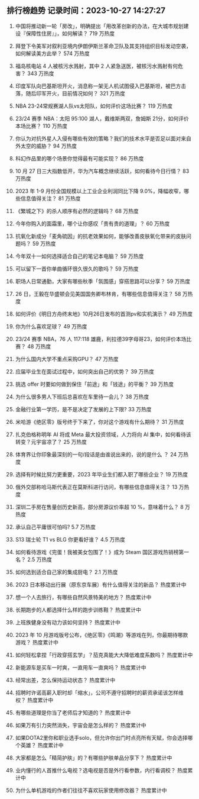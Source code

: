 
## 排行榜趋势 记录时间：2023-10-27 14:27:27
  
  1. 中国将推动新一轮「房改」，明确提出「用改革创新的办法，在大城市规划建设『保障性住房』」，如何解读？ 719 万热度
    
  2. 拜登下令美军对叙利亚境内伊朗伊斯兰革命卫队及其支持组织目标发动空袭，如何解读美方此举？ 574 万热度
    
  3. 福岛核电站 4 人被核污水溅射，其中 2 人紧急送医，被核污水溅射有何危害？ 343 万热度
    
  4. 印度军队向巴基斯坦开火，消息称一架无人机试图侵入巴基斯坦，被巴方击落，随后印军开火，目前情况如何？ 321 万热度
    
  5. NBA 23-24常规赛湖人队vs太阳队，如何评价这场比赛？ 119 万热度
    
  6. 23/24 赛季 NBA：太阳 95:100 湖人，戴维斯两双，詹姆斯 21分，如何评价本场比赛？ 110 万热度
    
  7. 你认为对抗外星人入侵有哪些有效的策略？我们的技术水平是否足以面对来自外太空的威胁？ 94 万热度
    
  8. 科幻作品里的哪个场景你觉得最有可能实现？ 86 万热度
    
  9. 10 月 27 日三大指数低开，华为汽车概念继续活跃，如何看待今日行情？ 83 万热度
    
  10. 2023 年 1-9 月份全国规模以上工业企业利润同比下降 9.0%，降幅收窄，哪些信息值得关注？ 81 万热度
    
  11. 《繁城之下》的杀人顺序有必然的逻辑吗？ 68 万热度
    
  12. 今年你购入的面霜里，哪个让你感叹「贵有贵的道理」？ 60 万热度
    
  13. 抗氧化新成分「麦角硫因」的抗老效果如何，能够改善皮肤氧化带来的皮肤问题吗？ 59 万热度
    
  14. 今年双十一如何选择适合自己的笔记本电脑？ 59 万热度
    
  15. 可以留下一首你单曲循环很久很久的歌吗？ 59 万热度
    
  16. 职场人日常通勤，大家有哪些秋季「氛围感」穿搭思路可以分享？ 59 万热度
    
  17. 26 日，王毅在华盛顿会见美国国务卿布林肯，有哪些信息值得关注？ 58 万热度
    
  18. 如何评价《明日方舟终末地》10月26日发布的首测pv和实机演示？ 49 万热度
    
  19. 你为什么喜欢足球？ 49 万热度
    
  20. 23/24 赛季 NBA，76 人 117:118 雄鹿，利拉德39字母哥23，如何评价本场比赛？ 48 万热度
    
  21. 为什么国内大学不重点采购GPU？ 47 万热度
    
  22. 应届毕业生在面试过程中，如何突出自己的优势？ 39 万热度
    
  23. 挑选 offer 时要如何做到保住「前途」和「钱途」的平衡？ 39 万热度
    
  24. 为什么很多男人下班后总喜欢在车里待一会儿？ 38 万热度
    
  25. 金融行业第一学历，是不是决定了发展的上下限? 33 万热度
    
  26. 米哈游《绝区零》版号终于下来了，你对这个游戏有什么期待？ 31 万热度
    
  27. 扎克伯格称明年 AI 将成 Meta 最大投资领域，人力将向 AI 集中，如何看待该转变？元宇宙凉了？ 25 万热度
    
  28. 体育界让你印象最深刻的一句/段话是由谁说出来的，说的是什么 ？ 24 万热度
    
  29. 选择有时候比努力更重要，2023 年毕业生们都入职了哪些企业？ 19 万热度
    
  30. 俄外交部称哈马斯代表正在莫斯科进行访问，有哪些信息值得关注？ 13 万热度
    
  31. 深圳二手房在售量创历史新高，部分房源议价率超 10 %，意味着什么？ 8 万热度
    
  32. 承认自己平庸很可怕吗? 5.7 万热度
    
  33. S13 瑞士轮 T1 vs BLG 你更看好谁？ 4.5 万热度
    
  34. 如何看待游戏《完蛋！我被美女包围了！》成为 Steam 国区游戏热销榜第一名？ 2.5 万热度
    
  35. 如何选到适合自己家的集成厨电？ 2.1 万热度
    
  36. 2023 日本移动出行展（原东京车展）有什么值得关注的新品？ 热度累计中
    
  37. 想一个人去旅行，有哪些自然风景特美的地方？ 热度累计中
    
  38. 长期跑步的人都选择什么样的跑步训练鞋？ 热度累计中
    
  39. 上班族健身没有动力该如何坚持？ 热度累计中
    
  40. 2023 年 10 月游戏版号公布，《绝区零》《鸣潮》等游戏在列，你最期待哪款游戏？ 热度累计中
    
  41. 如何轻松拿捏「行政穿搭玄学」？茄克真能大大降低难度系数吗？ 热度累计中
    
  42. 新能源车是买车一时爽，一直用车一直爽吗？ 热度累计中
    
  43. 经常出差，怎么保持运动状态？ 热度累计中
    
  44. 招聘时许诺高薪入职时却「缩水」，公司不遵守招聘时的薪资承诺该怎样维权？ 热度累计中
    
  45. 有哪些道理是你当了老师后才知道的？ 热度累计中
    
  46. 如果万有引力突然消失，宇宙会是怎么样的？ 热度累计中
    
  47. 如果DOTA2里你和职业选手solo，但允许你出门时点亮所有天赋，你会选择哪个英雄？ 热度累计中
    
  48. 大家都是怎么「精简护肤」的？有哪些护肤单品分享下？ 热度累计中
    
  49. 业内懂行的人首推什么电视？选电视是否是外行看参数，内行看调校？ 热度累计中
    
  50. 为什么单机游戏的作者们往往不喜欢玩家使用修改器？ 热度累计中
    